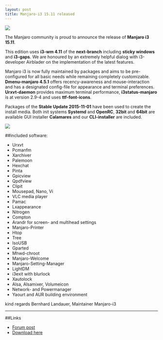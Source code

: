 ```yaml
---
layout: post
title: Manjaro-i3 15.11 released
---
```


<img src="https://manjaro.github.io/images/manjaro-i3-15.11.jpg">

The Manjaro community is proud to announce the release of **Manjaro i3 15.11**.

This edition uses **i3-wm 4.11** of the **next-branch** including **sticky windows** and **i3-gaps**. We are honoured by an extremely helpful dialog with i3-developer Airblader on the implementation of the latest features.

Manjaro i3 is now fully maintained by packages and aims to be pre-configured for all basic needs while remaining completely customizable.
**Dmenu-manjaro 4.5.1** offers recency-awareness and mouse-interaction and has a designated config-file for appearance and terminal preferences.
**Urxvt-daemon** provides maximum terminal performance, **i3status-manjaro** is at version 2.9-4 and uses **ttf-font-icons**.

Packages of the **Stable Update 2015-11-01** have been used to create the install media. Both init systems **Systemd** and **OpenRC**, **32bit** and **64bit** are available
GUI installer **Calamares** and our **CLI-installer** are included.

<img src="https://manjaro.github.io/images/i3-gaps.jpg">

##included software:

* Urxvt
* Pcmanfm
* Xarchiver
* Palemoon
* Hexchat
* Pinta
* Gpicview
* Qpdfview
* Clipit
* Mousepad, Nano, Vi
* VLC media player
* Pamac
* Lxappearance
* Nitrogen
* Compton
* Arandr for screen- and multihead settings
* Manjaro-Printer
* Htop
* Tree
* IsoUSB
* Gparted
* Mhwd-chroot
* Manjaro-Welcome
* Manjaro-Setting-Manager
* LightDM
* i3exit with blurlock
* Xautolock
* Alsa, Alsamixer, Volumeicon
* Network- and Powermanager
* Yaourt and AUR building environment

kind regards
Bernhard Landauer, Maintainer Manjaro-i3

----

##Links

* [Forum post](https://forum.manjaro.org/index.php?topic=28022.0)
* [Download here](https://sourceforge.net/projects/manjarolinux/files/community/i3/2015.11/)
